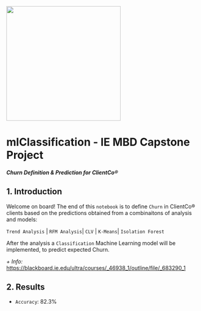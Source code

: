 <img width="300" style="float:center" 
     src="https://i.imgur.com/AkRNJof.png" />



# mlClassification - IE MBD Capstone Project
#### _Churn Definition & Prediction for ClientCo®_

## 1. Introduction

Welcome on board! The end of this `notebook` is to define `Churn` in ClientCo® clients based on the predictions obtained from a combinaitons of analysis and models:

`Trend Analysis` | `RFM Analysis`| `CLV` | `K-Means`| `Isolation Forest` 

After the analysis a `Classification` Machine Learning model will be implemented, to predict expected Churn.



_+ Info:_ <https://blackboard.ie.edu/ultra/courses/_46938_1/outline/file/_683290_1>

## 2. Results

* `Accuracy`: 82.3%










